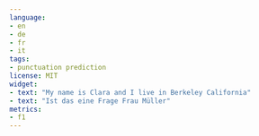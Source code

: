 ```yaml
---
language:
- en
- de
- fr
- it
tags:
- punctuation prediction
license: MIT
widget:
- text: "My name is Clara and I live in Berkeley California"
- text: "Ist das eine Frage Frau Müller"
metrics:
- f1
---
```

